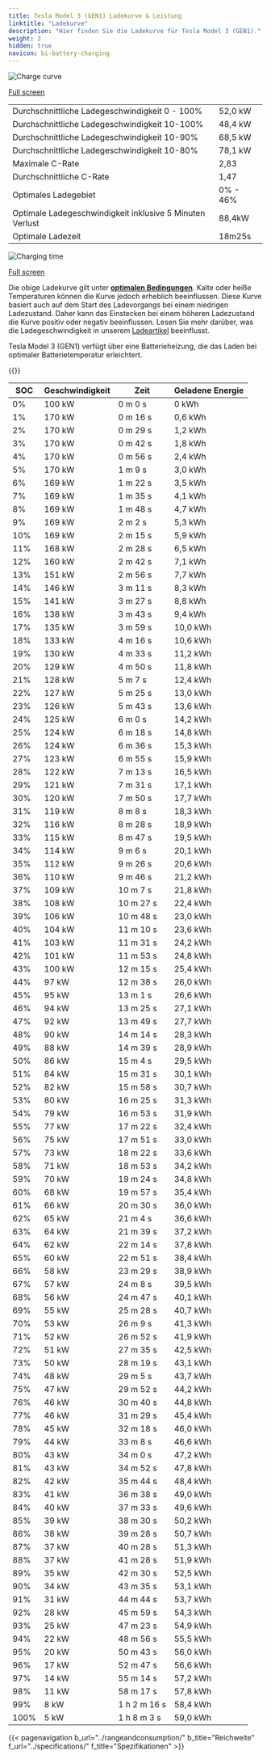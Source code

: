 ```yaml
---
title: Tesla Model 3 (GEN1) Ladekurve & Leistung
linktitle: "Ladekurve"
description: "Hier finden Sie die Ladekurve für Tesla Model 3 (GEN1)."
weight: 3
hidden: true
navicon: bi-battery-charging
---
```

<!-- markdownlint-disable MD033 -->
<img src="/images/models/tesla/model_3/model_3_gen1/chargingcurve.svg" alt="Charge curve" class="img-fluid">

[Full screen](/images/models/tesla/model_3/model_3_gen1/chargingcurve.svg)


<table class="table table-striped border">
<tbody>
<tr>
<td>Durchschnittliche Ladegeschwindigkeit 0 - 100%</td><td>52,0 kW</td>
</tr>
<tr>
<td>Durchschnittliche Ladegeschwindigkeit 10-100%</td><td>48,4 kW</td>
</tr>
<tr>
<td>Durchschnittliche Ladegeschwindigkeit 10-90%</td><td>68,5 kW</td>
</tr>
<tr>
<td>Durchschnittliche Ladegeschwindigkeit 10-80%</td><td>78,1 kW</td>
</tr>
<tr>
<td>Maximale C-Rate</td><td>2,83</td>
</tr>
<tr>
<td>Durchschnittliche C-Rate</td><td>1,47</td>
</tr>
<tr>
<td>Optimales Ladegebiet</td><td>0% - 46%</td>
</tr>
<tr>
<td>Optimale Ladegeschwindigkeit inklusive 5 Minuten Verlust</td><td>88,4kW</td>
</tr>
<tr>
<td>Optimale Ladezeit</td><td>18m25s</td>
</tr>
</tbody>
</table>
<img src="/images/models/tesla/model_3/model_3_gen1/chargingtime.svg" alt="Charging time" class="img-fluid">

[Full screen](/images/models/tesla/model_3/model_3_gen1/chargingtime.svg)


Die obige Ladekurve gilt unter **[optimalen Bedingungen](../../../../../technology/battery/charging/#temperature)**. Kalte oder heiße Temperaturen können die Kurve jedoch erheblich beeinflussen. Diese Kurve basiert auch auf dem Start des Ladevorgangs bei einem niedrigen Ladezustand. Daher kann das Einstecken bei einem höheren Ladezustand die Kurve positiv oder negativ beeinflussen. Lesen Sie mehr darüber, was die Ladegeschwindigkeit in unserem [Ladeartikel](../../../../../technology/battery/charging/) beeinflusst.


Tesla Model 3 (GEN1) verfügt über eine Batterieheizung, die das Laden bei optimaler Batterietemperatur erleichtert.


{{<evkxdisplayaddarticle />}}
<table class="table table-striped border">
<thead>
<tr><th>SOC</th><th>Geschwindigkeit</th><th>Zeit</th><th>Geladene Energie</th></tr>
</thead>
<tbody>
<tr>
<td>0%</td><td>100 kW</td><td> 0 m 0 s </td><td>0 kWh </td>
</tr>
<tr>
<td>1%</td><td>170 kW</td><td> 0 m 16 s </td><td>0,6 kWh </td>
</tr>
<tr>
<td>2%</td><td>170 kW</td><td> 0 m 29 s </td><td>1,2 kWh </td>
</tr>
<tr>
<td>3%</td><td>170 kW</td><td> 0 m 42 s </td><td>1,8 kWh </td>
</tr>
<tr>
<td>4%</td><td>170 kW</td><td> 0 m 56 s </td><td>2,4 kWh </td>
</tr>
<tr>
<td>5%</td><td>170 kW</td><td> 1 m 9 s </td><td>3,0 kWh </td>
</tr>
<tr>
<td>6%</td><td>169 kW</td><td> 1 m 22 s </td><td>3,5 kWh </td>
</tr>
<tr>
<td>7%</td><td>169 kW</td><td> 1 m 35 s </td><td>4,1 kWh </td>
</tr>
<tr>
<td>8%</td><td>169 kW</td><td> 1 m 48 s </td><td>4,7 kWh </td>
</tr>
<tr>
<td>9%</td><td>169 kW</td><td> 2 m 2 s </td><td>5,3 kWh </td>
</tr>
<tr>
<td>10%</td><td>169 kW</td><td> 2 m 15 s </td><td>5,9 kWh </td>
</tr>
<tr>
<td>11%</td><td>168 kW</td><td> 2 m 28 s </td><td>6,5 kWh </td>
</tr>
<tr>
<td>12%</td><td>160 kW</td><td> 2 m 42 s </td><td>7,1 kWh </td>
</tr>
<tr>
<td>13%</td><td>151 kW</td><td> 2 m 56 s </td><td>7,7 kWh </td>
</tr>
<tr>
<td>14%</td><td>146 kW</td><td> 3 m 11 s </td><td>8,3 kWh </td>
</tr>
<tr>
<td>15%</td><td>141 kW</td><td> 3 m 27 s </td><td>8,8 kWh </td>
</tr>
<tr>
<td>16%</td><td>138 kW</td><td> 3 m 43 s </td><td>9,4 kWh </td>
</tr>
<tr>
<td>17%</td><td>135 kW</td><td> 3 m 59 s </td><td>10,0 kWh </td>
</tr>
<tr>
<td>18%</td><td>133 kW</td><td> 4 m 16 s </td><td>10,6 kWh </td>
</tr>
<tr>
<td>19%</td><td>130 kW</td><td> 4 m 33 s </td><td>11,2 kWh </td>
</tr>
<tr>
<td>20%</td><td>129 kW</td><td> 4 m 50 s </td><td>11,8 kWh </td>
</tr>
<tr>
<td>21%</td><td>128 kW</td><td> 5 m 7 s </td><td>12,4 kWh </td>
</tr>
<tr>
<td>22%</td><td>127 kW</td><td> 5 m 25 s </td><td>13,0 kWh </td>
</tr>
<tr>
<td>23%</td><td>126 kW</td><td> 5 m 43 s </td><td>13,6 kWh </td>
</tr>
<tr>
<td>24%</td><td>125 kW</td><td> 6 m 0 s </td><td>14,2 kWh </td>
</tr>
<tr>
<td>25%</td><td>124 kW</td><td> 6 m 18 s </td><td>14,8 kWh </td>
</tr>
<tr>
<td>26%</td><td>124 kW</td><td> 6 m 36 s </td><td>15,3 kWh </td>
</tr>
<tr>
<td>27%</td><td>123 kW</td><td> 6 m 55 s </td><td>15,9 kWh </td>
</tr>
<tr>
<td>28%</td><td>122 kW</td><td> 7 m 13 s </td><td>16,5 kWh </td>
</tr>
<tr>
<td>29%</td><td>121 kW</td><td> 7 m 31 s </td><td>17,1 kWh </td>
</tr>
<tr>
<td>30%</td><td>120 kW</td><td> 7 m 50 s </td><td>17,7 kWh </td>
</tr>
<tr>
<td>31%</td><td>119 kW</td><td> 8 m 8 s </td><td>18,3 kWh </td>
</tr>
<tr>
<td>32%</td><td>116 kW</td><td> 8 m 28 s </td><td>18,9 kWh </td>
</tr>
<tr>
<td>33%</td><td>115 kW</td><td> 8 m 47 s </td><td>19,5 kWh </td>
</tr>
<tr>
<td>34%</td><td>114 kW</td><td> 9 m 6 s </td><td>20,1 kWh </td>
</tr>
<tr>
<td>35%</td><td>112 kW</td><td> 9 m 26 s </td><td>20,6 kWh </td>
</tr>
<tr>
<td>36%</td><td>110 kW</td><td> 9 m 46 s </td><td>21,2 kWh </td>
</tr>
<tr>
<td>37%</td><td>109 kW</td><td> 10 m 7 s </td><td>21,8 kWh </td>
</tr>
<tr>
<td>38%</td><td>108 kW</td><td> 10 m 27 s </td><td>22,4 kWh </td>
</tr>
<tr>
<td>39%</td><td>106 kW</td><td> 10 m 48 s </td><td>23,0 kWh </td>
</tr>
<tr>
<td>40%</td><td>104 kW</td><td> 11 m 10 s </td><td>23,6 kWh </td>
</tr>
<tr>
<td>41%</td><td>103 kW</td><td> 11 m 31 s </td><td>24,2 kWh </td>
</tr>
<tr>
<td>42%</td><td>101 kW</td><td> 11 m 53 s </td><td>24,8 kWh </td>
</tr>
<tr>
<td>43%</td><td>100 kW</td><td> 12 m 15 s </td><td>25,4 kWh </td>
</tr>
<tr>
<td>44%</td><td>97 kW</td><td> 12 m 38 s </td><td>26,0 kWh </td>
</tr>
<tr>
<td>45%</td><td>95 kW</td><td> 13 m 1 s </td><td>26,6 kWh </td>
</tr>
<tr>
<td>46%</td><td>94 kW</td><td> 13 m 25 s </td><td>27,1 kWh </td>
</tr>
<tr>
<td>47%</td><td>92 kW</td><td> 13 m 49 s </td><td>27,7 kWh </td>
</tr>
<tr>
<td>48%</td><td>90 kW</td><td> 14 m 14 s </td><td>28,3 kWh </td>
</tr>
<tr>
<td>49%</td><td>88 kW</td><td> 14 m 39 s </td><td>28,9 kWh </td>
</tr>
<tr>
<td>50%</td><td>86 kW</td><td> 15 m 4 s </td><td>29,5 kWh </td>
</tr>
<tr>
<td>51%</td><td>84 kW</td><td> 15 m 31 s </td><td>30,1 kWh </td>
</tr>
<tr>
<td>52%</td><td>82 kW</td><td> 15 m 58 s </td><td>30,7 kWh </td>
</tr>
<tr>
<td>53%</td><td>80 kW</td><td> 16 m 25 s </td><td>31,3 kWh </td>
</tr>
<tr>
<td>54%</td><td>79 kW</td><td> 16 m 53 s </td><td>31,9 kWh </td>
</tr>
<tr>
<td>55%</td><td>77 kW</td><td> 17 m 22 s </td><td>32,4 kWh </td>
</tr>
<tr>
<td>56%</td><td>75 kW</td><td> 17 m 51 s </td><td>33,0 kWh </td>
</tr>
<tr>
<td>57%</td><td>73 kW</td><td> 18 m 22 s </td><td>33,6 kWh </td>
</tr>
<tr>
<td>58%</td><td>71 kW</td><td> 18 m 53 s </td><td>34,2 kWh </td>
</tr>
<tr>
<td>59%</td><td>70 kW</td><td> 19 m 24 s </td><td>34,8 kWh </td>
</tr>
<tr>
<td>60%</td><td>68 kW</td><td> 19 m 57 s </td><td>35,4 kWh </td>
</tr>
<tr>
<td>61%</td><td>66 kW</td><td> 20 m 30 s </td><td>36,0 kWh </td>
</tr>
<tr>
<td>62%</td><td>65 kW</td><td> 21 m 4 s </td><td>36,6 kWh </td>
</tr>
<tr>
<td>63%</td><td>64 kW</td><td> 21 m 39 s </td><td>37,2 kWh </td>
</tr>
<tr>
<td>64%</td><td>62 kW</td><td> 22 m 14 s </td><td>37,8 kWh </td>
</tr>
<tr>
<td>65%</td><td>60 kW</td><td> 22 m 51 s </td><td>38,4 kWh </td>
</tr>
<tr>
<td>66%</td><td>58 kW</td><td> 23 m 29 s </td><td>38,9 kWh </td>
</tr>
<tr>
<td>67%</td><td>57 kW</td><td> 24 m 8 s </td><td>39,5 kWh </td>
</tr>
<tr>
<td>68%</td><td>56 kW</td><td> 24 m 47 s </td><td>40,1 kWh </td>
</tr>
<tr>
<td>69%</td><td>55 kW</td><td> 25 m 28 s </td><td>40,7 kWh </td>
</tr>
<tr>
<td>70%</td><td>53 kW</td><td> 26 m 9 s </td><td>41,3 kWh </td>
</tr>
<tr>
<td>71%</td><td>52 kW</td><td> 26 m 52 s </td><td>41,9 kWh </td>
</tr>
<tr>
<td>72%</td><td>51 kW</td><td> 27 m 35 s </td><td>42,5 kWh </td>
</tr>
<tr>
<td>73%</td><td>50 kW</td><td> 28 m 19 s </td><td>43,1 kWh </td>
</tr>
<tr>
<td>74%</td><td>48 kW</td><td> 29 m 5 s </td><td>43,7 kWh </td>
</tr>
<tr>
<td>75%</td><td>47 kW</td><td> 29 m 52 s </td><td>44,2 kWh </td>
</tr>
<tr>
<td>76%</td><td>46 kW</td><td> 30 m 40 s </td><td>44,8 kWh </td>
</tr>
<tr>
<td>77%</td><td>46 kW</td><td> 31 m 29 s </td><td>45,4 kWh </td>
</tr>
<tr>
<td>78%</td><td>45 kW</td><td> 32 m 18 s </td><td>46,0 kWh </td>
</tr>
<tr>
<td>79%</td><td>44 kW</td><td> 33 m 8 s </td><td>46,6 kWh </td>
</tr>
<tr>
<td>80%</td><td>43 kW</td><td> 34 m 0 s </td><td>47,2 kWh </td>
</tr>
<tr>
<td>81%</td><td>43 kW</td><td> 34 m 52 s </td><td>47,8 kWh </td>
</tr>
<tr>
<td>82%</td><td>42 kW</td><td> 35 m 44 s </td><td>48,4 kWh </td>
</tr>
<tr>
<td>83%</td><td>41 kW</td><td> 36 m 38 s </td><td>49,0 kWh </td>
</tr>
<tr>
<td>84%</td><td>40 kW</td><td> 37 m 33 s </td><td>49,6 kWh </td>
</tr>
<tr>
<td>85%</td><td>39 kW</td><td> 38 m 30 s </td><td>50,2 kWh </td>
</tr>
<tr>
<td>86%</td><td>38 kW</td><td> 39 m 28 s </td><td>50,7 kWh </td>
</tr>
<tr>
<td>87%</td><td>37 kW</td><td> 40 m 28 s </td><td>51,3 kWh </td>
</tr>
<tr>
<td>88%</td><td>37 kW</td><td> 41 m 28 s </td><td>51,9 kWh </td>
</tr>
<tr>
<td>89%</td><td>35 kW</td><td> 42 m 30 s </td><td>52,5 kWh </td>
</tr>
<tr>
<td>90%</td><td>34 kW</td><td> 43 m 35 s </td><td>53,1 kWh </td>
</tr>
<tr>
<td>91%</td><td>31 kW</td><td> 44 m 44 s </td><td>53,7 kWh </td>
</tr>
<tr>
<td>92%</td><td>28 kW</td><td> 45 m 59 s </td><td>54,3 kWh </td>
</tr>
<tr>
<td>93%</td><td>25 kW</td><td> 47 m 23 s </td><td>54,9 kWh </td>
</tr>
<tr>
<td>94%</td><td>22 kW</td><td> 48 m 56 s </td><td>55,5 kWh </td>
</tr>
<tr>
<td>95%</td><td>20 kW</td><td> 50 m 43 s </td><td>56,0 kWh </td>
</tr>
<tr>
<td>96%</td><td>17 kW</td><td> 52 m 47 s </td><td>56,6 kWh </td>
</tr>
<tr>
<td>97%</td><td>14 kW</td><td> 55 m 14 s </td><td>57,2 kWh </td>
</tr>
<tr>
<td>98%</td><td>11 kW</td><td> 58 m 17 s </td><td>57,8 kWh </td>
</tr>
<tr>
<td>99%</td><td>8 kW</td><td>1 h 2 m 16 s </td><td>58,4 kWh </td>
</tr>
<tr>
<td>100%</td><td>5 kW</td><td>1 h 8 m 3 s </td><td>59,0 kWh </td>
</tr>
</tbody>
</table>


{{< pagenavigation b_url="../rangeandconsumption/" b_title="Reichweite" f_url="../specifications/" f_title="Spezifikationen" >}}
